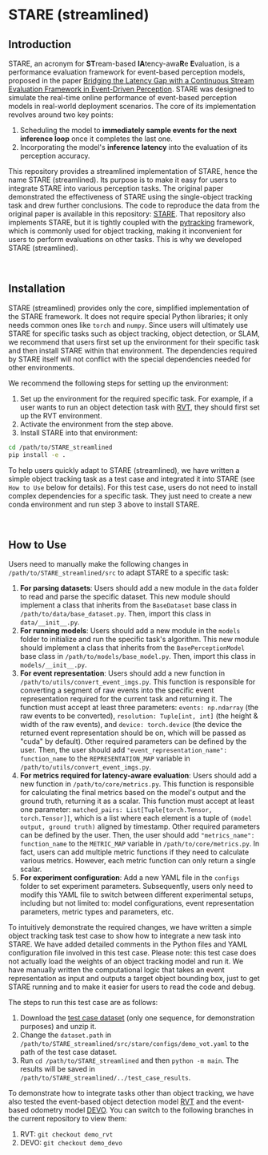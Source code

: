﻿# STARE (streamlined)

## Introduction

STARE, an acronym for **ST**ream-based **lA**tency-awa**R**e **E**valuation, is a performance evaluation framework for event-based perception models, proposed in the paper [Bridging the Latency Gap with a Continuous Stream Evaluation Framework in Event-Driven Perception](https://www.researchsquare.com/article/rs-6135923/v1). STARE was designed to simulate the real-time online performance of event-based perception models in real-world deployment scenarios. The core of its implementation revolves around two key points:

1.  Scheduling the model to **immediately sample events for the next inference loop** once it completes the last one.
2.  Incorporating the model's **inference latency** into the evaluation of its perception accuracy.

This repository provides a streamlined implementation of STARE, hence the name STARE (streamlined). Its purpose is to make it easy for users to integrate STARE into various perception tasks.
The original paper demonstrated the effectiveness of STARE using the single-object tracking task and drew further conclusions. The code to reproduce the data from the original paper is available in this repository: [STARE](https://github.com/IIVEventGroup/STARE). That repository also implements STARE, but it is tightly coupled with the [pytracking](https://github.com/visionml/pytracking) framework, which is commonly used for object tracking, making it inconvenient for users to perform evaluations on other tasks. This is why we developed STARE (streamlined).

<br>

## Installation

STARE (streamlined) provides only the core, simplified implementation of the STARE framework. It does not require special Python libraries; it only needs common ones like `torch` and `numpy`.
Since users will ultimately use STARE for specific tasks such as object tracking, object detection, or SLAM, we recommend that users first set up the environment for their specific task and then install STARE within that environment. The dependencies required by STARE itself will not conflict with the special dependencies needed for other environments.

We recommend the following steps for setting up the environment:

1.  Set up the environment for the required specific task. For example, if a user wants to run an object detection task with [RVT](https://github.com/uzh-rpg/RVT), they should first set up the RVT environment.
2.  Activate the environment from the step above.
3.  Install STARE into that environment:

```bash
cd /path/to/STARE_streamlined
pip install -e .
```

To help users quickly adapt to STARE (streamlined), we have written a simple object tracking task as a test case and integrated it into STARE (see `How to Use` below for details). For this test case, users do not need to install complex dependencies for a specific task. They just need to create a new conda environment and run step 3 above to install STARE.

<br>

## How to Use

Users need to manually make the following changes in `/path/to/STARE_streamlined/src` to adapt STARE to a specific task:

1.  **For parsing datasets**: Users should add a new module in the `data` folder to read and parse the specific dataset. This new module should implement a class that inherits from the `BaseDataset` base class in `/path/to/data/base_dataset.py`. Then, import this class in `data/__init__.py`.
2.  **For running models**: Users should add a new module in the `models` folder to initialize and run the specific task's algorithm. This new module should implement a class that inherits from the `BasePerceptionModel` base class in `/path/to/models/base_model.py`. Then, import this class in `models/__init__.py`.
3.  **For event representation**: Users should add a new function in `/path/to/utils/convert_event_imgs.py`. This function is responsible for converting a segment of raw events into the specific event representation required for the current task and returning it. The function must accept at least three parameters: `events: np.ndarray` (the raw events to be converted), `resolution: Tuple[int, int]` (the height & width of the raw events), and `device: torch.device` (the device the returned event representation should be on, which will be passed as "cuda" by default). Other required parameters can be defined by the user.
    Then, the user should add `"event_representation_name": function_name` to the `REPRESENTATION_MAP` variable in `/path/to/utils/convert_event_imgs.py`.
4.  **For metrics required for latency-aware evaluation**: Users should add a new function in `/path/to/core/metrics.py`. This function is responsible for calculating the final metrics based on the model's output and the ground truth, returning it as a scalar. This function must accept at least one parameter: `matched_pairs: List[Tuple[torch.Tensor, torch.Tensor]]`, which is a list where each element is a tuple of `(model output, ground truth)` aligned by timestamp. Other required parameters can be defined by the user.
    Then, the user should add `"metrics_name": function_name` to the `METRIC_MAP` variable in `/path/to/core/metrics.py`.
    In fact, users can add multiple metric functions if they need to calculate various metrics. However, each metric function can only return a single scalar.
5.  **For experiment configuration**: Add a new YAML file in the `configs` folder to set experiment parameters. Subsequently, users only need to modify this YAML file to switch between different experimental setups, including but not limited to: model configurations, event representation parameters, metric types and parameters, etc.

To intuitively demonstrate the required changes, we have written a simple object tracking task test case to show how to integrate a new task into STARE. We have added detailed comments in the Python files and YAML configuration file involved in this test case.
Please note: this test case does not actually load the weights of an object tracking model and run it. We have manually written the computational logic that takes an event representation as input and outputs a target object bounding box, just to get STARE running and to make it easier for users to read the code and debug.

The steps to run this test case are as follows:

1.  Download the [test case dataset](https://drive.google.com/file/d/1oY7BHheLXazzakZjoQaoG3nHHZBac1mk/view?usp=sharing) (only one sequence, for demonstration purposes) and unzip it.
2.  Change the `dataset.path` in `/path/to/STARE_streamlined/src/stare/configs/demo_vot.yaml` to the path of the test case dataset.
3.  Run `cd /path/to/STARE_streamlined` and then `python -m main`. The results will be saved in `/path/to/STARE_streamlined/../test_case_results`.

To demonstrate how to integrate tasks other than object tracking, we have also tested the event-based object detection model [RVT](https://github.com/uzh-rpg/RVT) and the event-based odometry model [DEVO](https://github.com/tum-vision/DEVO?tab=readme-ov-file). You can switch to the following branches in the current repository to view them:

1.  RVT: `git checkout demo_rvt`
2.  DEVO: `git checkout demo_devo`
